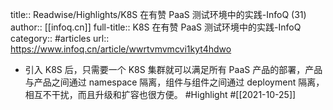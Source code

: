 title:: Readwise/Highlights/K8S 在有赞 PaaS 测试环境中的实践-InfoQ (31)
author:: [[infoq.cn]]
full-title:: K8S 在有赞 PaaS 测试环境中的实践-InfoQ
category:: #articles
url:: https://www.infoq.cn/article/wwrtvmvmcvi1kyt4hdwo

- 引入 K8S 后，只需要一个 K8S 集群就可以满足所有 PaaS 产品的部署，产品与产品之间通过 namespace 隔离，组件与组件之间通过 deployment 隔离，相互不干扰，而且升级和扩容也很方便。 #Highlight #[[2021-10-25]]